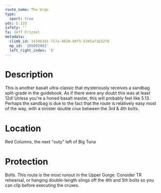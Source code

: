 ```yaml
---
route_name: The Urge
type:
  sport: true
yds: 5.12d
safety: ''
fa: Jeff Frizzel
metadata:
  climb_id: 143463d1-717a-4620-88f5-5345a71632f8
  mp_id: '105891902'
  left_right_index: '5'
---
```

# Description
This is another basalt ultra-classic that mysteriously receives a sandbag split-grade in the guidebook.  As if there were any doubt this was at least 12d!  Unless you're a honed basalt master, this will probably feel like 5.13.  Perhaps the sandbag is due to the fact that the route is relatively easy most of the way, with a sinister double crux between the 3rd & 4th bolts.

# Location
Red Columns, the next "outy" left of Big Tuna

# Protection
Bolts.  This route is the most runout in the Upper Gorge.  Consider TR rehearsal, or hanging double-length slings off the 4th and 5th bolts so you can clip before executing the cruxes.

